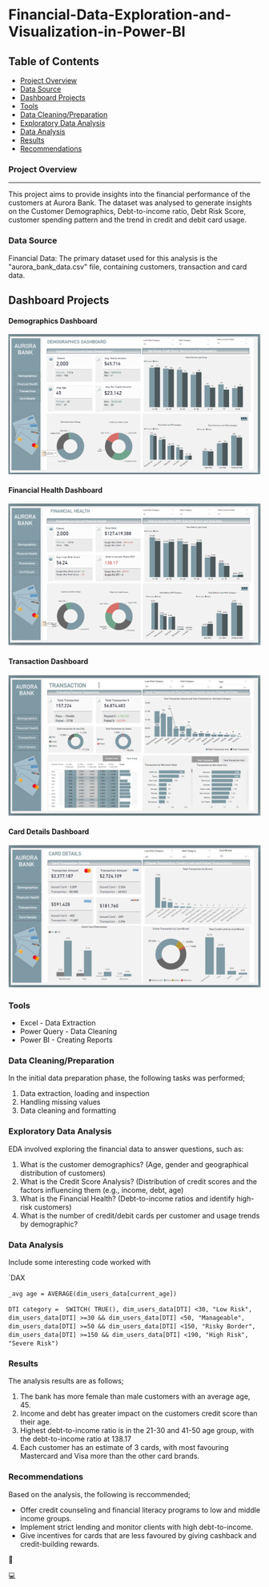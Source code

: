 # Financial-Data-Exploration-and-Visualization-in-Power-BI

## Table of Contents
- [Project Overview](#project-overview)
- [Data Source](#data-source)
- [Dashboard Projects](#dashboards)
- [Tools](#tools)
- [Data Cleaning/Preparation](#datacleaning-preparation)
- [Exploratory Data Analysis](#exploratory-data-analysis)
- [Data Analysis](#data-analysis)
- [Results](#results)
- [Recommendations](#recommendations)

### Project Overview
---
This project aims to provide insights into the financial performance of the customers at Aurora Bank.
The dataset was analysed to generate insights on the Customer Demographics, Debt-to-income ratio, Debt Risk Score, customer spending pattern and the trend in credit and debit card usage.

### Data Source
Financial Data: The primary dataset used for this analysis is the "aurora_bank_data.csv" file, containing customers, transaction and card data.

## Dashboard Projects

#### Demographics Dashboard
![Demographics Dashboard](https://github.com/Funke-Shittu/Financial-Data-Exploration-and-Visualization/blob/main/Demographic.png?raw=true)
#### Financial Health Dashboard
![Financial Health Dashboard](https://github.com/Funke-Shittu/Financial-Data-Exploration-and-Visualization/blob/main/Financial.png?raw=true)
#### Transaction Dashboard
![Transaction Dashboard](https://github.com/Funke-Shittu/Financial-Data-Exploration-and-Visualization/blob/main/Transaction%20Det..png?raw=true)
#### Card Details Dashboard
![Card Details Dashboard](https://github.com/Funke-Shittu/Financial-Data-Exploration-and-Visualization/blob/main/Card%20Details.png?raw=true)

### Tools
- Excel - Data Extraction
- Power Query - Data Cleaning
- Power BI - Creating Reports

### Data Cleaning/Preparation
In the initial data preparation phase, the following tasks was performed;
1. Data extraction, loading and inspection
2. Handling missing values
3. Data cleaning and formatting

### Exploratory Data Analysis
EDA involved exploring the financial data to answer questions, such as:
1. What is the customer demographics? (Age, gender and geographical distribution of customers)
2. What is the Credit Score Analysis? (Distribution of credit scores and the factors influencing them (e.g., income, debt, age)
3. What is the Financial Health? (Debt-to-income ratios and identify high-risk customers)
4. What is the number of credit/debit cards per customer and usage trends by demographic?

### Data Analysis
Include some interesting code worked with

`DAX

`_avg age = AVERAGE(dim_users_data[current_age])`

`DTI category = 
SWITCH(
    TRUE(),
    dim_users_data[DTI] <30, "Low Risk",
    dim_users_data[DTI] >=30 && dim_users_data[DTI] <50, "Manageable",
    dim_users_data[DTI] >=50 && dim_users_data[DTI] <150, "Risky Border",
    dim_users_data[DTI] >=150 && dim_users_data[DTI] <190, "High Risk",
    "Severe Risk")`

    
    
### Results
The analysis results are as follows;
1. The bank has more female than male customers with an average age, 45.
2. Income and debt has greater impact on the customers credit score than their age.
3. Highest debt-to-income ratio is in the 21-30 and 41-50 age group, with the debt-to-income ratio at 138.17
4. Each customer has an estimate of 3 cards, with most favouring Mastercard and Visa more than the other card brands.

### Recommendations
Based on the analysis, the following is reccommended;
- Offer credit counseling and financial literacy programs to low and middle income groups.
- Implement strict lending and monitor clients with high debt-to-income.
- Give incentives for cards that are less favoured by giving cashback and credit-building rewards.

🥰

💻
